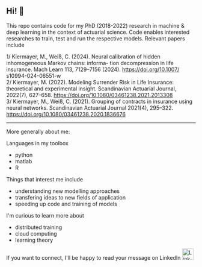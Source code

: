 Hi! 👋
-----------------------------------------------------

This repo contains code for my PhD (2018-2022) research in machine & deep learning in the context of actuarial science. Code enables interested researches to train, test and run the respective models. Relevant papers include

1/ Kiermayer, M., Weiß, C. (2024). Neural calibration of hidden inhomogeneous Markov chains: informa-
tion decompression in life insurance. Mach Learn 113, 7129–7156 (2024). https://doi.org/10.1007/
s10994-024-06551-w <br>
2/ Kiermayer, M. (2022). Modeling Surrender Risk in Life Insurance: theoretical and experimental insight.
Scandinavian Actuarial Journal, 2022(7), 627–658. https://doi.org/10.1080/03461238.2021.2013308 <br>
3/ Kiermayer, M., Weiß, C. (2021). Grouping of contracts in insurance using neural networks. Scandinavian
Actuarial Journal 2021(4), 295–322. https://doi.org/10.1080/03461238.2020.1836676 <br>

-----------------------------------------------------
More generally about me:

Languages in my toolbox
  - python 
  - matlab
  - R

Things that interest me include
  - understanding new modelling approaches 
  - transfering ideas to new fields of application
  - speeding up code and training of models
  
I'm curious to learn more about
  - distributed training
  - cloud computing
  - learning theory
   

If you want to connect, I'll be happy to read your message on LinkedIn  <a href="https://www.linkedin.com/in/mark-kiermayer-639005165/" target="_blank"><img src="https://raw.githubusercontent.com/nakulbhati/nakulbhati/master/contain/in.png" alt="LinkedIn" width="30"></a>

<!---
mtkier94/mtkier94 is a ✨ special ✨ repository because its `README.md` (this file) appears on your GitHub profile.
You can click the Preview link to take a look at your changes.
--->
